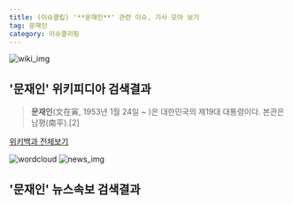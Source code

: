 ```yaml
---
title: (이슈클립) '**문재인**' 관련 이슈, 기사 모아 보기
tag: 문재인
category: 이슈클리핑
---
```

![wiki_img](https://user-images.githubusercontent.com/42597476/44503234-41136a80-a6d0-11e8-9071-6fc6418eafe4.png)
## **'**문재인**'** 위키피디아 검색결과
>**문재인**(文在寅, 1953년 1월 24일 ~ )은 대한민국의 제19대 대통령이다. 본관은 남평(南平).[2]

<a href="https://ko.wikipedia.org/wiki/문재인" target="_blank">위키백과 전체보기</a>

![wordcloud](https://s3.ap-northeast-2.amazonaws.com/lyrics101-wordcloud/2018-09-18-1537245922.png)
![news_img](https://user-images.githubusercontent.com/42597476/44507050-1206f400-a6e4-11e8-8d98-7ffbfebb353f.png)
## **'**문재인**'** 뉴스속보 검색결과

